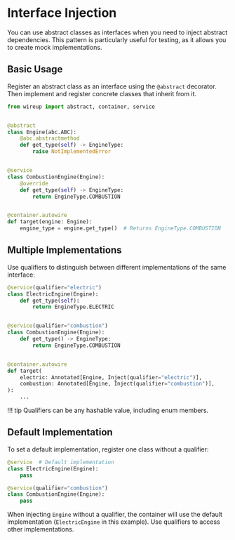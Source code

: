 # Interface Injection

You can use abstract classes as interfaces when you need to inject abstract dependencies. This pattern is particularly useful for testing, as it allows you to create mock implementations.

## Basic Usage

Register an abstract class as an interface using the `@abstract` decorator. Then implement and register concrete classes that inherit from it.

```python
from wireup import abstract, container, service


@abstract
class Engine(abc.ABC):
    @abc.abstractmethod
    def get_type(self) -> EngineType:
        raise NotImplementedError


@service
class CombustionEngine(Engine):
    @override
    def get_type(self) -> EngineType:
        return EngineType.COMBUSTION


@container.autowire
def target(engine: Engine):
    engine_type = engine.get_type()  # Returns EngineType.COMBUSTION
```

## Multiple Implementations

Use qualifiers to distinguish between different implementations of the same interface:

```python
@service(qualifier="electric")
class ElectricEngine(Engine):
    def get_type(self):
        return EngineType.ELECTRIC


@service(qualifier="combustion")
class CombustionEngine(Engine):
    def get_type() -> EngineType:
        return EngineType.COMBUSTION


@container.autowire
def target(
    electric: Annotated[Engine, Inject(qualifier="electric")],
    combustion: Annotated[Engine, Inject(qualifier="combustion")],
):
    ...
```

!!! tip
    Qualifiers can be any hashable value, including enum members.

## Default Implementation

To set a default implementation, register one class without a qualifier:

```python
@service  # Default implementation
class ElectricEngine(Engine):
    pass

@service(qualifier="combustion")
class CombustionEngine(Engine):
    pass
```

When injecting `Engine` without a qualifier, the container will use the default implementation (`ElectricEngine` in this example). Use qualifiers to access other implementations.
